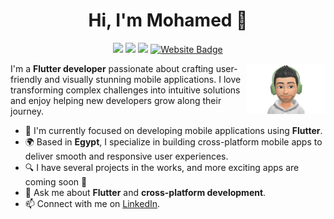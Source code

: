 <h1 align="center">Hi, I'm Mohamed 👋</h1>

<p align="center">
    <a href="https://www.facebook.com/profile.php?id=100083790041180&mibextid=LQQJ4d"> <img src="https://img.shields.io/badge/facebook-%231877F2?style=flat&logo=facebook&logoColor=white"/></a>
    <a href="https://www.linkedin.com/in/mohamed-gamal-37910b212"><img src="https://img.shields.io/badge/linkedin-%230177B5?style=flat&logo=linkedin&logoColor=white"/></a>
    <a href="https://www.instagram.com/muhammad.elkerba/profilecard/?igsh=NWhlbTBwY2RrcjQx"><img src="https://img.shields.io/badge/instagram-%23E4415F?style=flat&logo=instagram&logoColor=white"/></a>
<a href="https://mohamedelkerba.github.io/" target="_blank"><img src="https://img.shields.io/badge/website-%23000000?style=flat&logo=internet-explorer&logoColor=white" alt="Website Badge"></a>
</p>

<img src="https://github.com/mohamedelkerba/mohamedelkerba.github.io/blob/main/assets/assets/images/myImage.png" align="right" width="25%"/>

I'm a **Flutter developer** passionate about crafting user-friendly and visually stunning mobile applications. I love transforming complex challenges into intuitive solutions and enjoy helping new developers grow along their journey.

- 🔭 I'm currently focused on developing mobile applications using **Flutter**.
- 🌍 Based in **Egypt**, I specialize in building cross-platform mobile apps to deliver smooth and responsive user experiences.
- 🔍 I have several projects in the works, and more exciting apps are coming soon 🚀
- 💬 Ask me about **Flutter** and **cross-platform development**. 
- 📫 Connect with me on [LinkedIn](https://www.linkedin.com/in/mohamed-gamal-37910b212).
